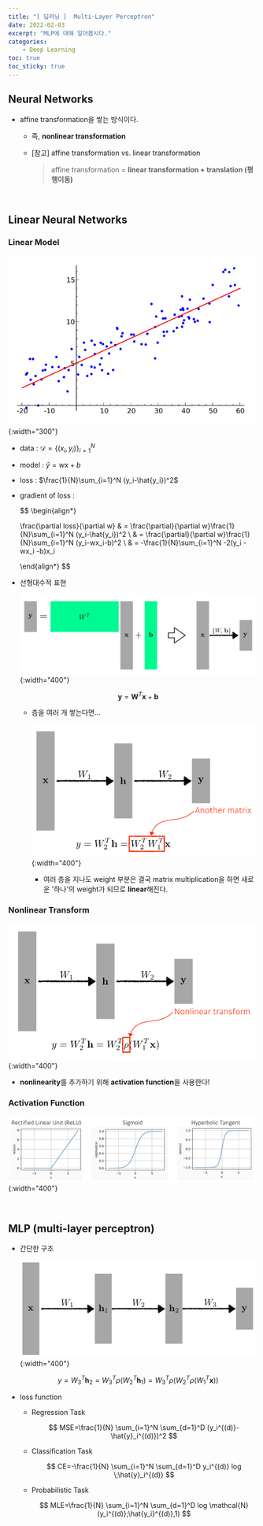 ```yaml
---
title: "[ 딥러닝 ]  Multi-Layer Perceptron"
date: 2022-02-03
excerpt: "MLP에 대해 알아봅시다."
categories: 
    - Deep Learning
toc: true
toc_sticky: true
---
```




## Neural Networks

- affine transformation을 쌓는 방식이다.
    - 즉, **nonlinear transformation**
    - [참고] affine transformation vs. linear transformation
        
        > affine transformation = **linear transformation + translation (평행이동)**
        
<br/>

## Linear Neural Networks

### Linear Model

![Untitled](/assets/images/posts/deep_learning/mlp/1.png){:width="300"}

- data : $\mathcal{D} = \{(x_i,y_i)\}^N_{i=1}$

- model : $\hat{y} = wx + b$

- loss : $\frac{1}{N}\sum_{i=1}^N (y_i-\hat{y_i})^2$

- gradient of loss :

    $$
    \begin{align*}

    \frac{\partial loss}{\partial w}
    & = \frac{\partial}{\partial w}\frac{1}{N}\sum_{i=1}^N (y_i-\hat{y_i})^2
    \\
    & = \frac{\partial}{\partial w}\frac{1}{N}\sum_{i=1}^N (y_i-wx_i-b)^2
    \\
    & = -\frac{1}{N}\sum_{i=1}^N -2(y_i - wx_i -b)x_i

    \end{align*}
    $$

- 선형대수적 표현
    
    ![Untitled](/assets/images/posts/deep_learning/mlp/2.png){:width="400"}
    
    $$
    \mathbf{y}=\mathbf{W}^T \mathbf{x}+\mathbf{b}
    $$
    
    - 층을 여러 개 쌓는다면...
        
        ![Untitled](/assets/images/posts/deep_learning/mlp/3.png){:width="400"}
        
        - 여러 층을 지나도 weight 부분은 결국 matrix multiplication을 하면 새로운 '하나'의 weight가 되므로 **linear**해진다.

### Nonlinear Transform

![Untitled](/assets/images/posts/deep_learning/mlp/4.png){:width="400"}

- **nonlinearity**를 추가하기 위해 **activation function**을 사용한다!


### Activation Function

![Untitled](/assets/images/posts/deep_learning/mlp/5.png){:width="400"}

<br/>

## MLP (multi-layer perceptron)

- 간단한 구조
    
    ![Untitled](/assets/images/posts/deep_learning/mlp/6.png){:width="400"}
    

    $$
    y=W^T_3 \mathbf{h}_2=W^T_3 \rho(W^T_2 \mathbf{h}_1)=W^T_3 \rho(W^T_2 \rho(W^T_1 \mathbf{x}))
    $$

- loss function
    - Regression Task
        
        $$
        MSE=\frac{1}{N} \sum_{i=1}^N \sum_{d=1}^D (y_i^{(d)}-\hat{y}_i^{(d)})^2
        $$
        
    - Classification Task
        
        $$
        CE=-\frac{1}{N} \sum_{i=1}^N \sum_{d=1}^D y_i^{(d)} log \;\hat{y}_i^{(d)}
        $$
        
    - Probabilistic Task
        
        $$
        MLE=\frac{1}{N} \sum_{i=1}^N \sum_{d=1}^D log \mathcal{N}(y_i^{(d)};\hat{y_i}^{(d)},1)
        $$
